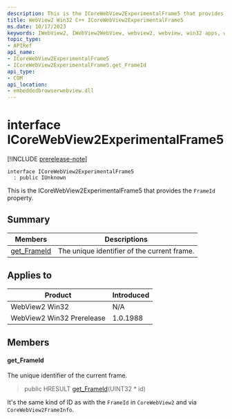```yaml
---
description: This is the ICoreWebView2ExperimentalFrame5 that provides the `FrameId` property.
title: WebView2 Win32 C++ ICoreWebView2ExperimentalFrame5
ms.date: 10/17/2023
keywords: IWebView2, IWebView2WebView, webview2, webview, win32 apps, win32, edge, ICoreWebView2, ICoreWebView2Controller, browser control, edge html, ICoreWebView2ExperimentalFrame5
topic_type: 
- APIRef
api_name:
- ICoreWebView2ExperimentalFrame5
- ICoreWebView2ExperimentalFrame5.get_FrameId
api_type:
- COM
api_location:
- embeddedbrowserwebview.dll
---
```


# interface ICoreWebView2ExperimentalFrame5

[!INCLUDE [prerelease-note](../includes/prerelease-note.md)]

```
interface ICoreWebView2ExperimentalFrame5
  : public IUnknown
```

This is the ICoreWebView2ExperimentalFrame5 that provides the `FrameId` property.

## Summary

 Members                        | Descriptions
--------------------------------|---------------------------------------------
[get_FrameId](#get_frameid) | The unique identifier of the current frame.

## Applies to

Product                         | Introduced
--------------------------------|---------------------------------------------
WebView2 Win32            |    N/A
WebView2 Win32 Prerelease |    1.0.1988

## Members

#### get_FrameId

The unique identifier of the current frame.

> public HRESULT [get_FrameId](#get_frameid)(UINT32 * id)

It's the same kind of ID as with the `FrameId` in `CoreWebView2` and via `CoreWebView2FrameInfo`.

